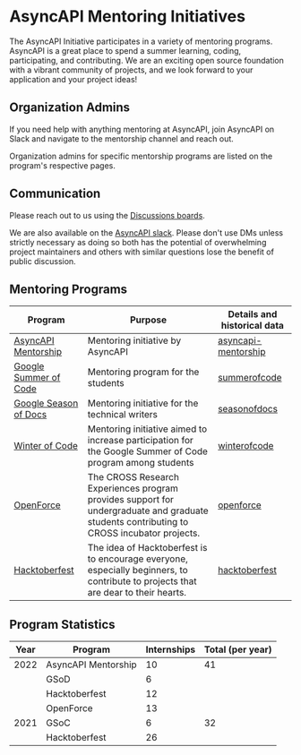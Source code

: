 # AsyncAPI Mentoring Initiatives

The AsyncAPI Initiative participates in a variety of mentoring programs. AsyncAPI is a great place to spend a summer learning, coding, participating, and contributing. We are an exciting open source foundation with a vibrant community of projects, and we look forward to your application and your project ideas!

## Organization Admins
If you need help with anything mentoring at AsyncAPI, join AsyncAPI on Slack and navigate to the mentorship channel and reach out.

Organization admins for specific mentorship programs are listed on the program's respective pages.

## Communication

Please reach out to us using the [Discussions boards](https://github.com/cncf/mentoring/discussions).

We are also available on the [AsyncAPI slack](https://asyncapi.com/slack-invite). Please don't use DMs unless strictly necessary as doing so both has the potential of overwhelming project maintainers and others with similar questions lose the benefit of public discussion.

## Mentoring Programs

| Program                                                                           | Purpose                                                                                                                                   | Details and historical data                |
| --------------------------------------------------------------------------------- | ----------------------------------------------------------------------------------------------------------------------------------------- | ------------------------------------------ |
| [AsyncAPI Mentorship](https://www.asyncapi.com/) | Mentoring initiative by AsyncAPI                                                                                           | [asyncapi-mentorship](asyncapi-mentorship/README.md) |
| [Google Summer of Code](https://summerofcode.withgoogle.com/)                     | Mentoring program for the students                                                                                                        | [summerofcode](summerofcode/README.md)     |
| [Google Season of Docs](https://developers.google.com/season-of-docs)             | Mentoring initiative for the technical writers                                                                                            | [seasonofdocs](seasonofdocs/README.md)     |
| [Winter of Code](https://www.winterofcode.com)                                            | Mentoring initiative aimed to increase participation for the Google Summer of Code program among students                                                          | [winterofcode](winterofcode/README.md)           |
| [OpenForce](https://www.openforce.tech/)                            | The CROSS Research Experiences program provides support for undergraduate and graduate students contributing to CROSS incubator projects. | [openforce](openforce/README.md)
| [Hacktoberfest](https://hacktoberfest.com/)                            |  The idea of Hacktoberfest is to encourage everyone, especially beginners, to contribute to projects that are dear to their hearts. | [hacktoberfest](hacktoberfest/README.md)

## Program Statistics

| Year | Program                          | Internships | Total (per year) |
| ---- | -------------------------------- | ----------- | ---------------- |
| 2022 | AsyncAPI Mentorship                   | 10          | 41              |
|      | GSoD                             | 6          |                  |
|      | Hacktoberfest                             | 12
|      | OpenForce                             | 13           |                  |
| 2021 | GSoC | 6          | 32              |
|      | Hacktoberfest                             | 26          |                  |
